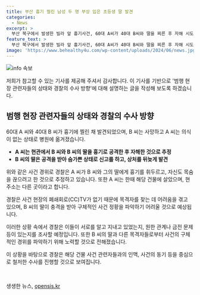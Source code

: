 ```yaml
---
title: 부산 흉기 찔린 남성 두 명 부상 입은 초등생 딸 발견
categories:
  - News
excerpt: >
  부산 북구에서 발생한 빌라 앞 흉기사건, 60대 A씨가 40대 B씨와 딸을 찌른 후 자해 시도. B씨 중태, 딸도 충격 상태. CCTV가 없어 목격자 확인에 어려움. A씨와 피해자가 알고 지낸 것으로 보여 원한이나 금전 문제 등이 의심된다.
feature_text: >
  부산 북구에서 발생한 빌라 앞 흉기사건, 60대 A씨가 40대 B씨와 딸을 찌른 후 자해 시도. B씨 중태, 딸도 충격 상태. CCTV가 없어 목격자 확인에 어려움. A씨와 피해자가 알고 지낸 것으로 보여 원한이나 금전 문제 등이 의심된다.
image: 'https://www.behealthy4u.com/wp-content/uploads/2024/06/news.jpg'
---
```


<p><img src="https://www.behealthy4u.com/wp-content/uploads/2024/06/news.jpg" alt="info 속보" /></p>

<p>저희가 참고할 수 있는 기사를 제공해 주셔서 감사합니다. 이 기사를 기반으로 '범행 현장 관련자들의 상태와 경찰의 수사 방향'에 대해 설명하는 글을 작성해 보도록 하겠습니다. </p>

<h2 data-ke-size="size26">범행 현장 관련자들의 상태와 경찰의 수사 방향</h2>

<p>60대 A 씨와 40대 B 씨가 흉기에 찔린 채 발견되었으며, B 씨는 사망하고 A 씨는 의식이 없는 상태로 병원에 옮겨졌습니다.</p>

<ul>
    <li><b>A 씨는 현관에서 B 씨와 B 씨의 딸을 흉기로 공격한 후 자해한 것으로 추정</b></li>
    <li><b>B 씨의 딸은 공격을 받아 숨가쁜 상태로 신고를 하고, 상처를 뒤늦게 발견</b></li>
</ul>

<p>위와 같은 사건 경위로 경찰은 A 씨가 B 씨와 그의 딸에게 흉기를 휘두르고, 자신도 목숨을 끊으려고 한 것으로 추정하고 있습니다. 또한 A 씨는 한때 해당 건물에 살았으며, 현주소는 다른 곳이라고 합니다.</p>

<p>경찰은 사건 현장의 폐쇄회로(CC)TV가 없기 때문에 목격자를 찾는 데 어려움을 겪고 있으며, B 씨의 딸이 충격을 받아 구체적인 사건 정황을 파악하기 어려울 것으로 예상됩니다.</p>

<p>이러한 상황 속에서 경찰은 이들이 서로를 알고 지내고 있었는지, 원한 관계나 금전 문제 등이 있는지를 조사할 예정입니다. 또한 B 씨의 딸과 다른 목격자들로부터 사건의 구체적인 경위를 파악하기 위해 노력할 것으로 전해졌습니다.</p>

<p>이 상황을 바탕으로 경찰은 해당 건물 사건 관련자들과의 인맥, 사건의 동기 등을 중심으로 철저한 수사를 진행할 것으로 보여집니다.</p>

<p data-ke-size="size16">&nbsp;</p>
생생한 뉴스, <a href="https://opensis.kr" rel="dofollow">opensis.kr</a>


